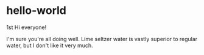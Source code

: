 # hello-world
1st
Hi everyone!

I'm sure you're all doing well. Lime seltzer water is vastly superior to regular water, but I don't like it very much.
